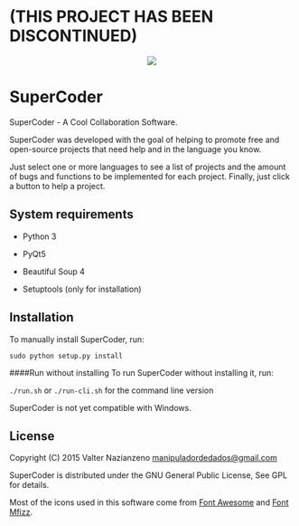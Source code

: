 (THIS PROJECT HAS BEEN DISCONTINUED)
===========

<p align="center">
  <img src="http://i.imgur.com/g6EtcgH.png">
</p>

SuperCoder
===========
SuperCoder - A Cool Collaboration Software.

SuperCoder was developed with the goal of helping to promote free and open-source projects that need help and in the language you know.

Just select one or more languages to see a list of projects and the amount of bugs and functions to be implemented for each project. Finally, just click a button to help a project.

System requirements
-------------------
* Python 3

* PyQt5

* Beautiful Soup 4

* Setuptools (only for installation) 

Installation
------------
To manually install SuperCoder, run:

    sudo python setup.py install

####Run without installing
To run SuperCoder without installing it, run:

```./run.sh``` or ```./run-cli.sh``` for the command line version

SuperCoder is not yet compatible with Windows.

License
-------

Copyright (C) 2015 Valter Nazianzeno <manipuladordedados@gmail.com>

SuperCoder is distributed under the GNU General Public License, See GPL for details.

Most of the icons used in this software come from [Font Awesome](http://fontawesome.io/) and [Font Mfizz](http://fizzed.com/oss/font-mfizz).
